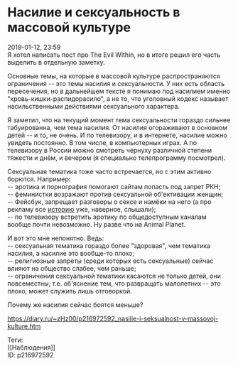 Насилие и сексуальность в массовой культуре
============================================

   
 2019-01-12, 23:59   
  Я хотел написать пост про The Evil Within, но в итоге решил его часть выделить в отдельную заметку.   
   
 Основные темы, на которые в массовой культуре распространяются ограничения -- это темы насилия и сексуальности. У них есть область пересечения, но в дальнейшем тексте я понимаю под насилием именно "кровь-кишки-распидорасило", а не то, что уголовный кодекс называет насильственными действиями сексуального характера.   
   
 Я заметил, что на текущий момент тема сексуальности гораздо сильнее табуированна, чем тема насилия. От насилия огораживают в основном детей -- и то, не очень. И по телевизору, и в интернете, насилие можно увидеть постоянно. В том числе, в компьютерных играх. А по телевизору в России можно смотреть чернуху различной степени тяжести и днём, и вечером (я специально телепрограмму посмотрел).   
   
 Сексуальная тематика тоже часто встречается, но с этим активно борются. Например:   
 -- эротика и порнография помогают сайтам попасть под запрет РКН;   
 -- феминистки возражают против сексуальной об'ективации женщин;   
 -- Фейсбук, запрещает разговоры о сексе и намёки на него (а про рекламу все  [историю](https://dtf.ru/gameindustry/36315-facebook-obyasnil-zapret-reklamy-gris-iz-za-seksualnogo-podteksta)  уже, наверное, слышали);   
 -- по телевизору встретить эротику по общедоступным каналам вообще почти невозможно. Ну разве что на Animal Planet.   
   
 И вот это мне непонятно. Ведь:   
 -- сексуальная тематика гораздо более "здоровая", чем тематика насилия, а насилие это вообще-то плохо;   
 -- религиозные запреты (среди которых есть сексуальные) сейчас влияют на общество слабее, чем раньше;   
 -- ограничения сексуальной тематики касаются не только детей, они повсеместны, т.е. об'яснение тем, что развращать малолетних -- это плохо, может служить лишь отговоркой.   
   
 Почему же насилия сейчас боятся меньше?   
    
 <https://diary.ru/~zHz00/p216972592_nasilie-i-seksualnost-v-massovoj-kulture.htm>   
   
 Теги:   
 [[Наблюдения]]   
 ID: p216972592